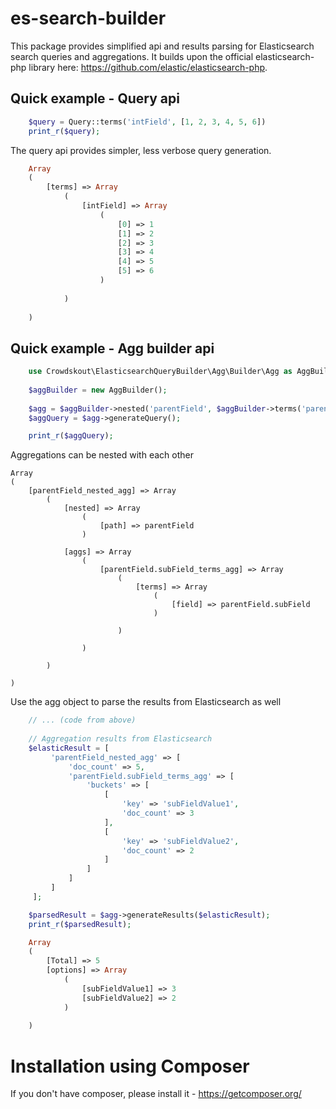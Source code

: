 # es-search-builder
This package provides simplified api and results parsing for Elasticsearch search queries and aggregations.  It builds upon the official elasticsearch-php library here: https://github.com/elastic/elasticsearch-php.

## Quick example - Query api
```php
    $query = Query::terms('intField', [1, 2, 3, 4, 5, 6])
    print_r($query);
```
The query api provides simpler, less verbose query generation.
```php
    Array
    (
        [terms] => Array
            (
                [intField] => Array
                    (
                        [0] => 1
                        [1] => 2
                        [2] => 3
                        [3] => 4
                        [4] => 5
                        [5] => 6
                    )
    
            )
    
    )
```

## Quick example - Agg builder api
```php
    use Crowdskout\ElasticsearchQueryBuilder\Agg\Builder\Agg as AggBuilder;
    
    $aggBuilder = new AggBuilder();
    
    $agg = $aggBuilder->nested('parentField', $aggBuilder->terms('parentField.subField'));
    $aggQuery = $agg->generateQuery();

    print_r($aggQuery);
```
Aggregations can be nested with each other
```
Array
(
    [parentField_nested_agg] => Array
        (
            [nested] => Array
                (
                    [path] => parentField
                )

            [aggs] => Array
                (
                    [parentField.subField_terms_agg] => Array
                        (
                            [terms] => Array
                                (
                                    [field] => parentField.subField
                                )

                        )

                )

        )

)
```
Use the agg object to parse the results from Elasticsearch as well
```php
    // ... (code from above)
    
    // Aggregation results from Elasticsearch
    $elasticResult = [
         'parentField_nested_agg' => [
             'doc_count' => 5,
             'parentField.subField_terms_agg' => [
                 'buckets' => [
                     [
                         'key' => 'subFieldValue1',
                         'doc_count' => 3
                     ],
                     [
                         'key' => 'subFieldValue2',
                         'doc_count' => 2
                     ]
                 ]
             ]
         ]
     ];

    $parsedResult = $agg->generateResults($elasticResult);
    print_r($parsedResult);
```
```php
    Array
    (
        [Total] => 5
        [options] => Array
            (
                [subFieldValue1] => 3
                [subFieldValue2] => 2
            )
    
    )
```

# Installation using Composer
If you don't have composer, please install it - https://getcomposer.org/

